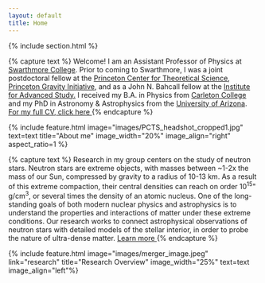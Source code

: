 ```yaml
---
layout: default
title: Home
---
```


<!--
# Carolyn Raithel 
## Assistant Professor, Department of Physics & Astronomy, Swarthmore College -->

{% include section.html %}

<!--  ## Highlights -->

{% capture text %}
Welcome! I am an Assistant Professor of Physics at <a href="https://www.swarthmore.edu/">Swarthmore College</a>. Prior to coming to Swarthmore, I was a joint postdoctoral fellow at the <a href="https://pcts.princeton.edu/">Princeton Center for Theoretical Science</a>, <a href="https://gravity.princeton.edu/">Princeton Gravity Initiative</a>, and as a John N. Bahcall fellow at the <a href="https://www.ias.edu/">Institute for Advanced Study.</a> I received my B.A. in Physics from <a href="https://www.carleton.edu/">Carleton College</a> and my PhD in Astronomy & Astrophysics from the <a href="https://www.as.arizona.edu/">University of Arizona</a>. 
<a class="button" href="{{ '/images/raithel_cv.pdf' | relative_url }}" data-style="bare" aria-label="For my full CV, click here">  <i class="fa-solid fa-arrow-right"></i> For my full CV, click here </a>
{% endcapture %}
  
{% include feature.html image="images/PCTS_headshot_cropped1.jpg" text=text title="About me" image_width="20%" image_align="right" aspect_ratio=1 %}


{% capture text %}
Research in my group centers on the study of neutron stars. Neutron stars are extreme objects, with masses
between ~1-2x the mass of our Sun, compressed by gravity to a radius of 10-13 km. As a result of this extreme compaction, their central densities can reach on order 10<sup>15</sup>" g/cm<sup>3</sup>, or several times the density of an atomic nucleus. One of the long-standing goals of both modern nuclear physics and astrophysics is to understand the properties and interactions of matter under these extreme conditions. Our research works to connect astrophysical observations of neutron stars with detailed models of the stellar interior, in order to probe the nature of ultra-dense matter.  <a class="button" href="{{ '/research' | relative_url }}" data-style="bare">  <i class="fa-solid fa-arrow-right"></i> Learn more </a>
{% endcapture %}
  
{% include feature.html image="images/merger_image.jpeg"  link="research" title="Research Overview" image_width="25%" text=text image_align="left"%}

